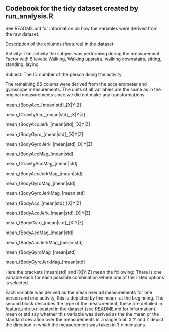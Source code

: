 ## Codebook for the tidy dataset created by run_analysis.R

See README.md for information on how the variables were derived from the raw dataset. 

Description of the columns (features) in the dataset:

Activity: The activity the subject was performing during the measurement. Factor with 6 levels: Walking, Walking upstairs, walking downstairs, sitting, standing, laying

Subject: The ID number of the person doing the activity

The remaining 66 colums were derived from the accelerometer and gyroscope measurements. The units of all variables are the same as in the original measurements since we did not make any transformations.  

mean\_tBodyAcc\_[mean|std]\_[X|Y|Z]

mean\_tGravityAcc\_[mean|std]\_[X|Y|Z]

mean\_tBodyAccJerk\_[mean|std]\_[X|Y|Z]

mean\_tBodyGyro\_[mean|std]\_[X|Y|Z]

mean\_tBodyGyroJerk\_[mean|std]\_[X|Y|Z]

mean\_tBodyAccMag\_[mean|std]

mean\_tGravityAccMag\_[mean|std]

mean\_tBodyAccJerkMag\_[mean|std]

mean\_tBodyGyroMag\_[mean|std]

mean\_tBodyGyroJerkMag\_[mean|std]

mean\_fBodyAcc\_[mean|std]\_[X|Y|Z]

mean\_fBodyAccJerk\_[mean|std]\_[X|Y|Z]

mean\_fBodyGyro\_[mean|std]_[X|Y|Z]

mean\_fBodyAccMag\_[mean|std]

mean\_fBodyAccJerkMag\_[mean|std]

mean\_fBodyGyroMag\_[mean|std]

mean\_fBodyGyroJerkMag\_[mean|std]

Here the brackets [mean|std] and [X|Y|Z] mean the following: There is one variable each for each possible combination where one of the listed options is selected. 

Each variable was derived as the mean over all measurements for one person and one activity, this is depicted by the mean_ at the beginning. The second block describes the type of the measurement, these are detailed in feature_info.txt located in the dataset (see README.md for information). mean or std say whether this variable was derived as the the mean or the standard deviation over the measurements in a single trial. X,Y and Z depict the direction in which the measurement was taken in 3 dimensions. 